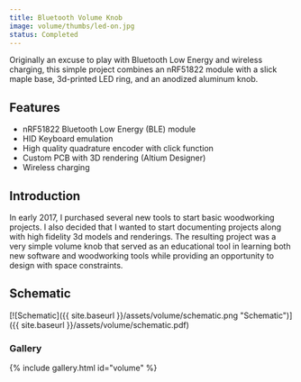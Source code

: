 ```yaml
---
title: Bluetooth Volume Knob
image: volume/thumbs/led-on.jpg
status: Completed
---
```


Originally an excuse to play with Bluetooth Low Energy and wireless charging, this simple project combines an nRF51822 module with a slick maple base, 3d-printed LED ring, and an anodized aluminum knob.<!-- more -->

## Features ##
* nRF51822 Bluetooth Low Energy (BLE) module
* HID Keyboard emulation
* High quality quadrature encoder with click function
* Custom PCB with 3D rendering (Altium Designer)
* Wireless charging

## Introduction ##
In early 2017, I purchased several new tools to start basic woodworking projects.  I also decided that I wanted to start documenting projects along with high fidelity 3d models and renderings.  The resulting project was a very simple volume knob that served as an educational tool in learning both new software and woodworking tools while providing an opportunity to design with space constraints.

## Schematic ##
[![Schematic]({{ site.baseurl }}/assets/volume/schematic.png "Schematic")]({{ site.baseurl }}/assets/volume/schematic.pdf)

### Gallery ###
{% include gallery.html id="volume" %}